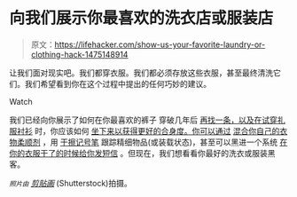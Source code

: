 # 向我们展示你最喜欢的洗衣店或服装店

> 原文：<https://lifehacker.com/show-us-your-favorite-laundry-or-clothing-hack-1475148914>

让我们面对现实吧。我们都穿衣服。我们都必须存放这些衣服，甚至最终清洗它们。我们希望看到你在这个过程中提出的任何巧妙的建议。

Watch

我们已经向你展示了如何在你最喜欢的裤子 穿破几年后 [再找一条，以及在试穿礼服衬衫](https://lifehacker.com/find-another-pair-of-your-favorite-pants-years-after-th-5973863) 时，你应该如何 [坐下来以获得更好的合身度。你可以通过](http://lifehacker.com/sit-down-when-trying-on-dress-shirts-for-a-better-fit-5973256) [混合你自己的衣物柔顺剂](http://lifehacker.com/save-a-trip-to-the-store-by-mixing-your-own-fabric-soft-929513745) ，用 [干擦记号笔](http://lifehacker.com/keep-track-of-delicate-laundry-items-with-a-dry-erase-m-509959866) 跟踪精细物品(或装载状态)，甚至可以黑进一个系统 [在你的衣服干了的时候给你发短信](http://lifehacker.com/the-dryer-messenger-sends-you-a-text-message-when-your-5994505) 。但现在，我们想看看你最好的洗衣或服装黑客。

*<small>照片由</small>* [*剪贴画*](http://www.shutterstock.com/gallery-602218p1.html) (Shutterstock)拍摄。